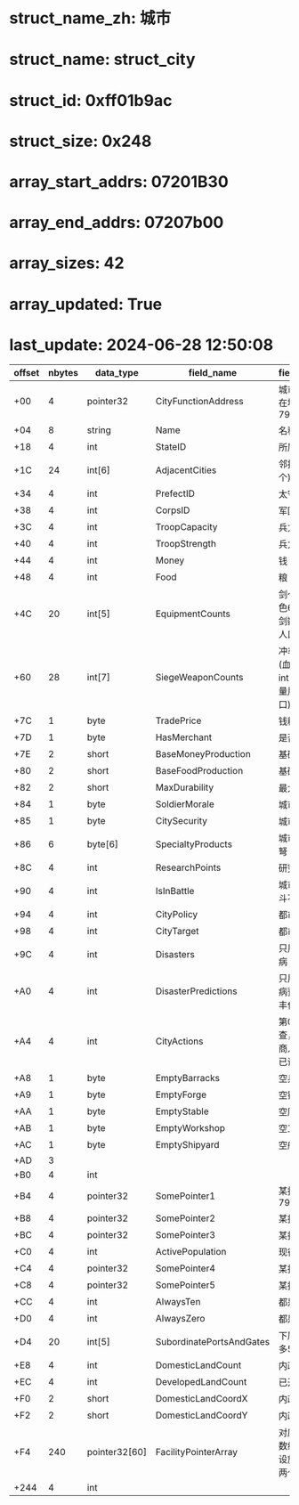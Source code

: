 # struct_name_zh: 城市
# struct_name: struct_city
# struct_id: 0xff01b9ac
# struct_size: 0x248
# array_start_addrs: 07201B30
# array_end_addrs: 07207b00
# array_sizes: 42
# array_updated: True
# last_update: 2024-06-28 12:50:08

| offset | nbytes | data_type     | field_name               | field_comment                                          |
| ------ | ------ | ------------- | ------------------------ | ------------------------------------------------------ |
| +00    | 4      | pointer32     | CityFunctionAddress      | 城市相关函数所在地址(58 BF 79 00)                      |
| +04    | 8      | string        | Name                     | 名称                                                   |
| +18    | 4      | int           | StateID                  | 所属州                                                 |
| +1C    | 24     | int[6]        | AdjacentCities           | 邻接城市(最多6个)                                      |
| +34    | 4      | int           | PrefectID                | 太守ID                                                 |
| +38    | 4      | int           | CorpsID                  | 军团ID                                                 |
| +3C    | 4      | int           | TroopCapacity            | 兵力上限                                               |
| +40    | 4      | int           | TroopStrength            | 兵力                                                   |
| +44    | 4      | int           | Money                    | 钱                                                     |
| +48    | 4      | int           | Food                     | 粮                                                     |
| +4C    | 20     | int[5]        | EquipmentCounts          | 剑～马数量(血色6.0将int[0]即剑数量用作城市人口)        |
| +60    | 28     | int[7]        | SiegeWeaponCounts        | 冲车～斗舰数量 (血色6.0将int[4]即小船数量用作农村人口) |
| +7C    | 1      | byte          | TradePrice               | 钱粮交易价格                                           |
| +7D    | 1      | byte          | HasMerchant              | 是否有商人                                             |
| +7E    | 2      | short         | BaseMoneyProduction      | 基础产钱                                               |
| +80    | 2      | short         | BaseFoodProduction       | 基础产粮                                               |
| +82    | 2      | short         | MaxDurability            | 最大耐久                                               |
| +84    | 1      | byte          | SoldierMorale            | 城市士兵气力                                           |
| +85    | 1      | byte          | CitySecurity             | 城市治安                                               |
| +86    | 6      | byte[6]       | SpecialtyProducts        | 城市特产(枪 戟 弩 骑 工具 舰船)                        |
| +8C    | 4      | int           | ResearchPoints           | 研究技巧                                               |
| +90    | 4      | int           | IsInBattle               | 城市是否处于战斗不可状态                               |
| +94    | 4      | int           | CityPolicy               | 都市方针                                               |
| +98    | 4      | int           | CityTarget               | 都市目标                                               |
| +9C    | 4      | int           | Disasters                | 只用前3BIT(疫病 灾害 丰作)                             |
| +A0    | 4      | int           | DisasterPredictions      | 只用前3BIT(疫病预定 灾害预定 丰作预定)                 |
| +A4    | 4      | int           | CityActions              | 第0位-已巡查，第1位-已商人，第4位-已训练               |
| +A8    | 1      | byte          | EmptyBarracks            | 空兵舍                                                 |
| +A9    | 1      | byte          | EmptyForge               | 空锻造                                                 |
| +AA    | 1      | byte          | EmptyStable              | 空厩舍                                                 |
| +AB    | 1      | byte          | EmptyWorkshop            | 空工房                                                 |
| +AC    | 1      | byte          | EmptyShipyard            | 空船厂                                                 |
| +AD    | 3      |               |                          |                                                        |
| +B0    | 4      | int           |                          |                                                        |
| +B4    | 4      | pointer32     | SomePointer1             | 某指针(44 BF 79 00)                                    |
| +B8    | 4      | pointer32     | SomePointer2             | 某指针                                                 |
| +BC    | 4      | pointer32     | SomePointer3             | 某指针                                                 |
| +C0    | 4      | int           | ActivePopulation         | 现役人数                                               |
| +C4    | 4      | pointer32     | SomePointer4             | 某指针                                                 |
| +C8    | 4      | pointer32     | SomePointer5             | 某指针                                                 |
| +CC    | 4      | int           | AlwaysTen                | 都是10                                                 |
| +D0    | 4      | int           | AlwaysZero               | 都是0                                                  |
| +D4    | 20     | int[5]        | SubordinatePortsAndGates | 下属港关ID(最多5个)                                    |
| +E8    | 4      | int           | DomesticLandCount        | 内政用地数                                             |
| +EC    | 4      | int           | DevelopedLandCount       | 已开发用地数                                           |
| +F0    | 2      | short         | DomesticLandCoordX       | 内政地X                                                |
| +F2    | 2      | short         | DomesticLandCoordY       | 内政地Y                                                |
| +F4    | 240    | pointer32[60] | FacilityPointerArray     | 对应的设施指针数组（共30个设施，每个对应两个指针）     |
| +244   | 4      | int           |                          |                                                        |
